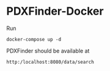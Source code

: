 # PDXFinder-Docker

Run 

<code>docker-compose up -d</code>

PDXFinder should be available at 

<code>http:/localhost:8080/data/search</code>
